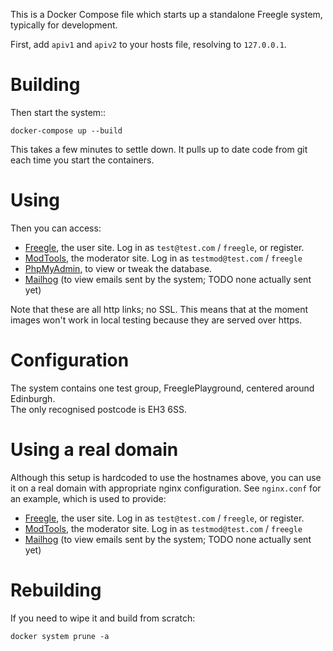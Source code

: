 This is a Docker Compose file which starts up a standalone Freegle system, typically for development.

First, add `apiv1` and `apiv2` to your hosts file, resolving to `127.0.0.1`.

# Building

Then start the system::

`docker-compose up --build`

This takes a few minutes to settle down.  It pulls up to date code from git each time you start the containers.

# Using

Then you can access:
* [Freegle](http://freegle.localhost), the user site.  Log in as `test@test.com` / `freegle`, or register.
* [ModTools](http://modtools.localhost/modtools), the moderator site.  Log in as `testmod@test.com` / `freegle`
* [PhpMyAdmin](http://phpmyadmin.localhost), to view or tweak the database.
* [Mailhog](http://mailhog.localhost) (to view emails sent by the system; TODO none actually sent yet)

Note that these are all http links; no SSL.  This means that at the moment images won't work in local testing
because they are served over https.

# Configuration

The system contains one test group, FreeglePlayground, centered around Edinburgh.  
The only recognised postcode is EH3 6SS.

# Using a real domain

Although this setup is hardcoded to use the hostnames above, you can use it on a real domain with appropriate
nginx configuration.  See `nginx.conf` for an example, which is used to provide:

* [Freegle](https://staging.ilovefreegle.org/), the user site.  Log in as `test@test.com` / `freegle`, or register.
* [ModTools](https://staging.ilovefreegle.org:444/modtools), the moderator site.  Log in as `testmod@test.com` / `freegle`
* [Mailhog](http://mailhog.localhost) (to view emails sent by the system; TODO none actually sent yet)


# Rebuilding

If you need to wipe it and build from scratch:

`docker system prune -a`